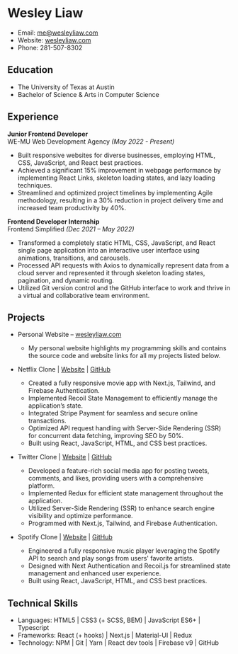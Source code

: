 # Wesley Liaw

- Email: me@wesleyliaw.com
- Website: [wesleyliaw.com](https://wesleyliaw.com)
- Phone: 281-507-8302

## Education

- The University of Texas at Austin
- Bachelor of Science & Arts in Computer Science

## Experience

**Junior Frontend Developer**\
WE-MU Web Development Agency *(May 2022 - Present)*

- Built responsive websites for diverse businesses, employing HTML, CSS, JavaScript, and React best practices.
- Achieved a significant 15% improvement in webpage performance by implementing React Links, skeleton loading states, and lazy loading techniques.
- Streamlined and optimized project timelines by implementing Agile methodology, resulting in a 30% reduction in project delivery time and increased team productivity by 40%.

**Frontend Developer Internship**\
Frontend Simplified *(Dec 2021 – May 2022)*

- Transformed a completely static HTML, CSS, JavaScript, and React single page application into an interactive user interface using animations, transitions, and carousels.
- Processed API requests with Axios to dynamically represent data from a cloud server and represented it through skeleton loading states, pagination, and dynamic routing.
- Utilized Git version control and the GitHub interface to work and thrive in a virtual and collaborative team environment.

## Projects

- Personal Website – [wesleyliaw.com](https://wesleyliaw.com)
  - My personal website highlights my programming skills and contains the source code and website links for all my projects listed below.

- Netflix Clone | [Website](#) | [GitHub](#)
  - Created a fully responsive movie app with Next.js, Tailwind, and Firebase Authentication.
  - Implemented Recoil State Management to efficiently manage the application’s state.
  - Integrated Stripe Payment for seamless and secure online transactions.
  - Optimized API request handling with Server-Side Rendering (SSR) for concurrent data fetching, improving SEO by 50%.
  - Built using React, JavaScript, HTML, and CSS best practices.

- Twitter Clone | [Website](#) | [GitHub](#)
  - Developed a feature-rich social media app for posting tweets, comments, and likes, providing users with a comprehensive platform.
  - Implemented Redux for efficient state management throughout the application.
  - Utilized Server-Side Rendering (SSR) to enhance search engine visibility and optimize performance.
  - Programmed with Next.js, Tailwind, and Firebase Authentication.

- Spotify Clone | [Website](#) | [GitHub](#)
  - Engineered a fully responsive music player leveraging the Spotify API to search and play songs from users' favorite artists.
  - Designed with Next Authentication and Recoil.js for streamlined state management and enhanced user experience.
  - Built using React, JavaScript, HTML, and CSS best practices.

## Technical Skills

- Languages: HTML5 | CSS3 (+ SCSS, BEM) | JavaScript ES6+ | Typescript
- Frameworks: React (+ hooks) | Next.js | Material-UI | Redux
- Technology: NPM | Git | Yarn | React dev tools | Firebase v9 | GitHub
